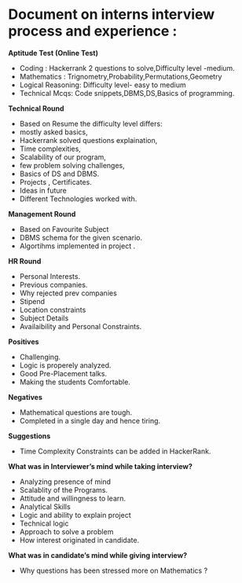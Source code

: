 


 # Document  on interns interview process and experience : # 

**Aptitude Test  (Online Test)**
- Coding : Hackerrank 2 questions to solve,Difficulty level -medium.
- Mathematics : Trignometry,Probability,Permutations,Geometry
- Logical Reasoning: Difficulty level- easy to medium
- Technical Mcqs: Code snippets,DBMS,DS,Basics of programming.
	
**Technical Round**
- Based on Resume  the difficulty level differs: 
- mostly asked basics, 
- Hackerrank solved  questions explaination,
- Time complexities,
- Scalability of our program,
- few problem solving challenges,
- Basics of DS and DBMS.
- Projects , Certificates.
- Ideas in future
- Different Technologies worked with.

**Management Round**
- Based on Favourite Subject
- DBMS schema for the given scenario.
- Algortihms implemented  in project .	
	
**HR Round**
- Personal Interests.
- Previous companies.
- Why rejected prev companies
- Stipend
- Location constraints
- Subject Details 
- Availaibility and Personal Constraints. 
 	
**Positives**
- Challenging.
- Logic is properely analyzed.
- Good Pre-Placement talks.
- Making the students Comfortable.
 
**Negatives**
- Mathematical questions are tough.
- Completed in a single day and hence tiring.

**Suggestions**
- Time Complexity Constraints can be added in HackerRank.
            
**What was in Interviewer’s mind while taking interview?**
- Analyzing presence of mind 
- Scalablity of the Programs.
- Attitude and willingness to learn.
- Analytical Skills 
- Logic and ability to explain project 
- Technical logic 
- Approach to solve a problem
- How interest originated in candidate.

**What was in candidate’s mind while giving interview?**
- Why questions has been stressed more on Mathematics ?




